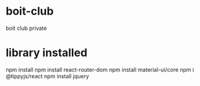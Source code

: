 # boit-club
boit club private
# library installed
npm install 
npm install react-router-dom
npm install material-ui/core
npm i @tippyjs/react
npm install jquery
